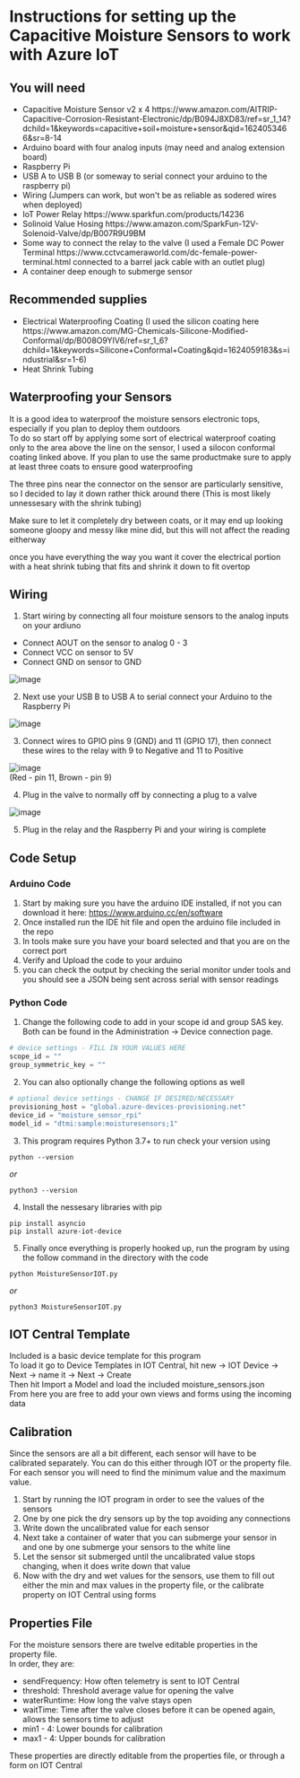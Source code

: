 # Instructions for setting up the Capacitive Moisture Sensors to work with Azure IoT
## You will need
<ul>
  <li> Capacitive Moisture Sensor v2 x 4 https://www.amazon.com/AITRIP-Capacitive-Corrosion-Resistant-Electronic/dp/B094J8XD83/ref=sr_1_14?dchild=1&keywords=capacitive+soil+moisture+sensor&qid=1624053466&sr=8-14</li>
  <li> Arduino board with four analog inputs (may need and analog extension board)</li>
  <li> Raspberry Pi</li>
  <li> USB A to USB B (or someway to serial connect your arduino to the raspberry pi)</li>
  <li> Wiring (Jumpers can work, but won't be as reliable as sodered wires when deployed) </li>
  <li> IoT Power Relay https://www.sparkfun.com/products/14236 </li>
  <li> Solinoid Value Hosing https://www.amazon.com/SparkFun-12V-Solenoid-Valve/dp/B007R9U9BM </li>
  <li> Some way to connect the relay to the valve (I used a Female DC Power Terminal https://www.cctvcameraworld.com/dc-female-power-terminal.html connected to a barrel jack cable with an outlet plug) </li>
  <li> A container deep enough to submerge sensor </li>
</ul>

## Recommended supplies
<ul>
  <li> Electrical Waterproofing Coating (I used the silicon coating here https://www.amazon.com/MG-Chemicals-Silicone-Modified-Conformal/dp/B008O9YIV6/ref=sr_1_6?dchild=1&keywords=Silicone+Conformal+Coating&qid=1624059183&s=industrial&sr=1-6) </li>
  <li> Heat Shrink Tubing </li>
</ul> 

## Waterproofing your Sensors
It is a good idea to waterproof the moisture sensors electronic tops, especially if you plan to deploy them outdoors <br>
To do so start off by applying some sort of electrical waterproof coating only to the area above the line on the sensor, I used a silocon conformal coating linked above. If you plan to use the same productmake sure to apply at least three coats to ensure good waterproofing <br>

The three pins near the connector on the sensor are particularly sensitive, so I decided to lay it down rather thick around there (This is most likely unnessesary with the shrink tubing)<br>

Make sure to let it completely dry between coats, or it may end up looking someone gloopy and messy like mine did, but this will not affect the reading eitherway<br>

once you have everything the way you want it cover the electrical portion with a heat shrink tubing that fits and shrink it down to fit overtop

## Wiring
1. Start wiring by connecting all four moisture sensors to the analog inputs on your ardiuno
  - Connect AOUT on the sensor to analog 0 - 3
  - Connect VCC on sensor to 5V
  - Connect GND on sensor to GND

![image](https://user-images.githubusercontent.com/59976596/122829358-c2821180-d29b-11eb-9ea5-3defc3527353.png)

2. Next use your USB B to USB A to serial connect your Arduino to the Raspberry Pi

![image](https://user-images.githubusercontent.com/59976596/122829848-5d7aeb80-d29c-11eb-8ecb-eea9af00bd73.png)

3. Connect wires to GPIO pins 9 (GND) and 11 (GPIO 17), then connect these wires to the relay with 9 to Negative and 11 to Positive

![image](https://user-images.githubusercontent.com/59976596/122832538-5950cd00-d2a0-11eb-9bf4-a4fa1a203821.png) <br>
(Red - pin 11, Brown - pin 9)

4. Plug in the valve to normally off by connecting a plug to a valve

![image](https://user-images.githubusercontent.com/59976596/122833043-265b0900-d2a1-11eb-9855-05e5d423de88.png)

5. Plug in the relay and the Raspberry Pi and your wiring is complete

## Code Setup
### Arduino Code
1. Start by making sure you have the arduino IDE installed, if not you can download it here: https://www.arduino.cc/en/software
2. Once installed run the IDE hit file and open the arduino file included in the repo
3. In tools make sure you have your board selected and that you are on the correct port
4. Verify and Upload the code to your arduino
5. you can check the output by checking the serial monitor under tools and you should see a JSON being sent across serial with sensor readings

### Python Code
1. Change the following code to add in your scope id and group SAS key. Both can be found in the Administration -> Device connection page.

``` Python
# device settings - FILL IN YOUR VALUES HERE
scope_id = ""
group_symmetric_key = ""
```

2. You can also optionally change the following options as well

``` Python
# optional device settings - CHANGE IF DESIRED/NECESSARY
provisioning_host = "global.azure-devices-provisioning.net"
device_id = "moisture_sensor_rpi"
model_id = "dtmi:sample:moisturesensors;1"  
```
3. This program requires Python 3.7+ to run check your version using
``` shell
python --version
```
*or*
``` shell
python3 --version
```
4. Install the nessesary libraries with pip
``` shell
pip install asyncio
pip install azure-iot-device
```
5. Finally once everything is properly hooked up, run the program by using the follow command in the directory with the code
``` shell
python MoistureSensorIOT.py
```
*or*
``` shell
python3 MoistureSensorIOT.py
``` 

## IOT Central Template
Included is a basic device template for this program <br>
To load it go to Device Templates in IOT Central, hit new -> IOT Device -> Next -> name it -> Next -> Create <br>
Then hit Import a Model and load the included moisture_sensors.json <br>
From here you are free to add your own views and forms using the incoming data

## Calibration
Since the sensors are all a bit different, each sensor will have to be calibrated separately. You can do this either through IOT or the property file. For each sensor you will need to find the minimum value and the maximum value.
1. Start by running the IOT program in order to see the values of the sensors
2. One by one pick the dry sensors up by the top avoiding any connections
3. Write down the uncalibrated value for each sensor
4. Next take a container of water that you can submerge your sensor in and one by one submerge your sensors to the white line
5. Let the sensor sit submerged until the uncalibrated value stops changing, when it does write down that value
6. Now with the dry and wet values for the sensors, use them to fill out either the min and max values in the property file, or the calibrate property on IOT Central using forms

## Properties File
For the moisture sensors there are twelve editable properties in the property file. <br>
In order, they are:
<ul>
  <li> sendFrequency: How often telemetry is sent to IOT Central </li>
  <li> threshold: Threshold average value for opening the valve </li>
  <li> waterRuntime: How long the valve stays open </li>
  <li> waitTime: Time after the valve closes before it can be opened again, allows the sensors time to adjust </li>
  <li> min1 - 4: Lower bounds for calibration </li>
  <li> max1 - 4: Upper bounds for calibration </li>
</ul>

These properties are directly editable from the properties file, or through a form on IOT Central
